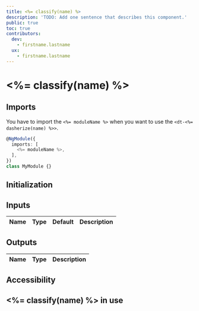 ```yaml
---
title: <%= classify(name) %>
description: 'TODO: Add one sentence that describes this component.'
public: true
toc: true
contributors:
  dev:
    - firstname.lastname
  ux:
    - firstname.lastname
---
```


# <%= classify(name) %>

<!-- TODO: Check the title (front matter) and h1 of this page; write e.g. "Button group" instead of "ButtonGroup". -->

<!-- TODO: Add a short introduction text that describes the purpose of this component. -->

<ba-live-example name="<%= classify(name) %>DefaultExample"></ba-live-example>

## Imports

You have to import the `<%= moduleName %>` when you want to use the
`<dt-<%= dasherize(name) %>>`.

```typescript
@NgModule({
  imports: [
    <%= moduleName %>,
  ],
})
class MyModule {}
```

## Initialization

<!-- TODO: Describe how this component is used; which tags and properties are needed to make it work. -->

## Inputs

| Name | Type | Default | Description |
| ---- | ---- | ------- | ----------- |


## Outputs

| Name | Type | Description |
| ---- | ---- | ----------- |


<!-- TODO: Add sections about variants, theming, sub-components etc... The (headline-)structure depends on the component and use cases. -->

## Accessibility

<!-- TODO: If necessary and useful, add some words about accessibility. -->

## <%= classify(name) %> in use

<!-- TODO: Describe how and when this component is used and add examples/demos. -->
